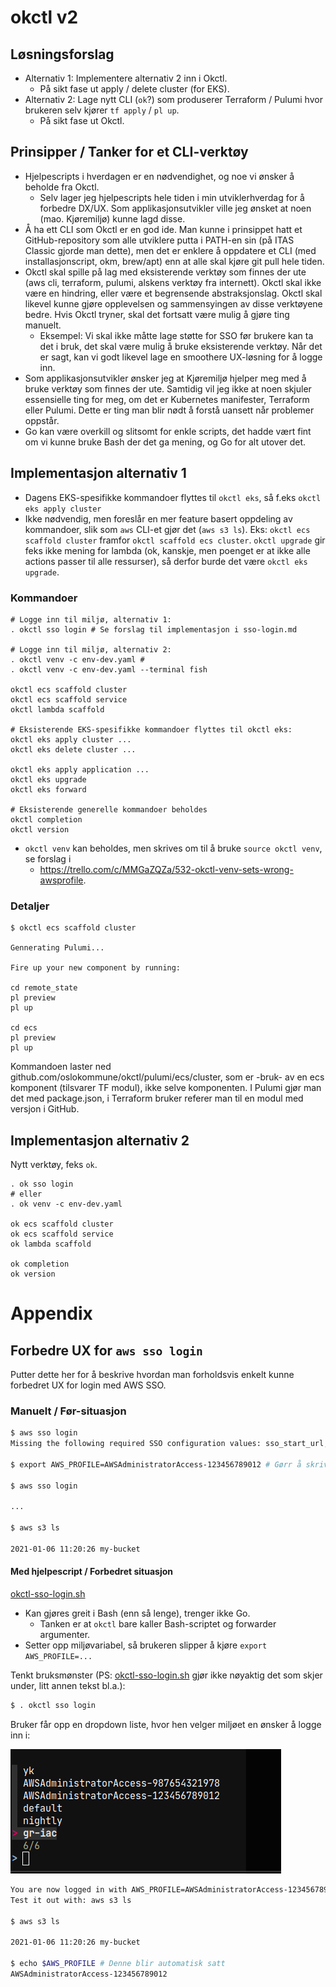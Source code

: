 # okctl v2

## Løsningsforslag

* Alternativ 1: Implementere alternativ 2 inn i Okctl.
  * På sikt fase ut apply / delete cluster (for EKS).
* Alternativ 2: Lage nytt CLI (`ok`?) som produserer Terraform / Pulumi hvor brukeren selv kjører `tf apply` / `pl up`.
  * På sikt fase ut Okctl.

## Prinsipper / Tanker for et CLI-verktøy

- Hjelpescripts i hverdagen er en nødvendighet, og noe vi ønsker å beholde fra Okctl.
    - Selv lager jeg hjelpescripts hele tiden i min utviklerhverdag for å forbedre DX/UX. Som applikasjonsutvikler ville jeg
      ønsket at noen (mao. Kjøremiljø) kunne lagd disse.
- Å ha ett CLI som Okctl er en god ide. Man kunne i prinsippet hatt et GitHub-repository som alle utviklere putta i PATH-en sin
  (på ITAS Classic gjorde man dette), men det er enklere å oppdatere et CLI (med installasjonscript, okm, brew/apt) enn at alle
  skal kjøre git pull hele tiden.
- Okctl skal spille på lag med eksisterende verktøy som finnes der ute (aws cli, terraform, pulumi, alskens verktøy fra 
  internett). Okctl skal ikke være en hindring, eller være et begrensende abstraksjonslag. Okctl skal likevel kunne gjøre
  opplevelsen og sammensyingen av disse verktøyene bedre. Hvis Okctl tryner, skal det fortsatt være mulig å gjøre ting manuelt.
    - Eksempel: Vi skal ikke måtte lage støtte for SSO før brukere kan ta det i bruk, det skal være mulig å bruke eksisterende
      verktøy. Når det er sagt, kan vi godt likevel lage en smoothere UX-løsning for å logge inn.
- Som applikasjonsutvikler ønsker jeg at Kjøremiljø hjelper meg med å bruke verktøy som finnes der ute. Samtidig vil jeg ikke
  at noen skjuler essensielle ting for meg, om det er Kubernetes manifester, Terraform eller Pulumi. Dette er ting man blir
  nødt å forstå uansett når problemer oppstår.
- Go kan være overkill og slitsomt for enkle scripts, det hadde vært fint om vi kunne bruke Bash der det ga mening, og Go for alt
  utover det.

## Implementasjon alternativ 1

* Dagens EKS-spesifikke kommandoer flyttes til `okctl eks`, så f.eks `okctl eks apply cluster`
* Ikke nødvendig, men foreslår en mer feature basert oppdeling av kommandoer, slik som `aws` CLI-et gjør det (`aws s3 ls`). Eks:
  `okctl ecs scaffold cluster` framfor `okctl scaffold ecs cluster`. `okctl upgrade` gir feks ikke mening for lambda (ok, kanskje,
  men poenget er at ikke alle actions passer til alle ressurser), så derfor burde det være
  `okctl eks upgrade`.

### Kommandoer

```shell
# Logge inn til miljø, alternativ 1:
. okctl sso login # Se forslag til implementasjon i sso-login.md

# Logge inn til miljø, alternativ 2:
. okctl venv -c env-dev.yaml # 
. okctl venv -c env-dev.yaml --terminal fish

okctl ecs scaffold cluster
okctl ecs scaffold service
okctl lambda scaffold

# Eksisterende EKS-spesifikke kommandoer flyttes til okctl eks:
okctl eks apply cluster ...
okctl eks delete cluster ...

okctl eks apply application ...
okctl eks upgrade
okctl eks forward

# Eksisterende generelle kommandoer beholdes
okctl completion
okctl version
```

* `okctl venv` kan beholdes, men skrives om til å bruke `source okctl venv`, se forslag i
  * https://trello.com/c/MMGaZQZa/532-okctl-venv-sets-wrong-awsprofile.

### Detaljer

```shell
$ okctl ecs scaffold cluster

Gennerating Pulumi...

Fire up your new component by running:

cd remote_state
pl preview
pl up

cd ecs
pl preview
pl up
```
    
Kommandoen laster ned github.com/oslokommune/okctl/pulumi/ecs/cluster, som er -bruk- av en ecs komponent (tilsvarer TF modul),
ikke selve komponenten. I Pulumi gjør man det med package.json, i Terraform bruker referer man til en modul med versjon i GitHub.

## Implementasjon alternativ 2

Nytt verktøy, feks `ok`.

```shell
. ok sso login
# eller
. ok venv -c env-dev.yaml

ok ecs scaffold cluster
ok ecs scaffold service
ok lambda scaffold

ok completion
ok version
```

# Appendix

## Forbedre UX for `aws sso login`

Putter dette her for å beskrive hvordan man forholdsvis enkelt kunne forbedret UX for login med AWS SSO.

### Manuelt / Før-situasjon

```sh
$ aws sso login
Missing the following required SSO configuration values: sso_start_url, sso_region, sso_role_name, sso_account_id. To make sure this profile is properly configured to use SSO, please run: aws configure sso

$ export AWS_PROFILE=AWSAdministratorAccess-123456789012 # Gørr å skrive denne for hver nye terminal, hver dag

$ aws sso login

...

$ aws s3 ls

2021-01-06 11:20:26 my-bucket
```

#### Med hjelpescript / Forbedret situasjon

[okctl-sso-login.sh](okctl-sso-login.sh)

* Kan gjøres greit i Bash (enn så lenge), trenger ikke Go.
    * Tanken er at `okctl` bare kaller Bash-scriptet og forwarder argumenter.
* Setter opp miljøvariabel, så brukeren slipper å kjøre `export AWS_PROFILE=...`

Tenkt bruksmønster (PS: [okctl-sso-login.sh](okctl-sso-login.sh) gjør ikke nøyaktig det som skjer under, litt annen tekst bl.a.):

```sh
$ . okctl sso login
```

Bruker får opp en dropdown liste, hvor hen velger miljøet en ønsker å logge inn i:

![](/sso-login-fzf.png)

```sh
You are now logged in with AWS_PROFILE=AWSAdministratorAccess-123456789012
Test it out with: aws s3 ls

$ aws s3 ls

2021-01-06 11:20:26 my-bucket

$ echo $AWS_PROFILE # Denne blir automatisk satt
AWSAdministratorAccess-123456789012
```

